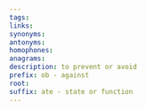 ```yaml
---
tags: 
links: 
synonyms: 
antonyms: 
homophones: 
anagrams: 
description: to prevent or avoid
prefix: ob - against
root: 
suffix: ate - state or function
---
```

